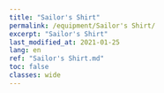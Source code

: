 ```yaml
---
title: "Sailor's Shirt"
permalink: /equipment/Sailor's Shirt/
excerpt: "Sailor's Shirt"
last_modified_at: 2021-01-25
lang: en
ref: "Sailor's Shirt.md"
toc: false
classes: wide
---
```


